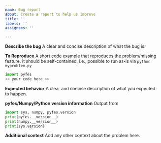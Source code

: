 ```yaml
---
name: Bug report
about: Create a report to help us improve
title: ''
labels: ''
assignees: ''

---
```


**Describe the bug**
A clear and concise description of what the bug is.

**To Reproduce**
A short code example that reproduces the problem/missing feature. It should be
self-contained, i.e., possible to run as-is via `python myproblem.py`

```python
import pyfes
<< your code here >>
```
**Expected behavior**
A clear and concise description of what you expected to happen.

**pyfes/Numpy/Python version information**
Output from
```python
import sys, numpy, pyfes.version
print(pyfes.__version__)
print(numpy.__version__)
print(sys.version)
```

**Additional context**
Add any other context about the problem here.
